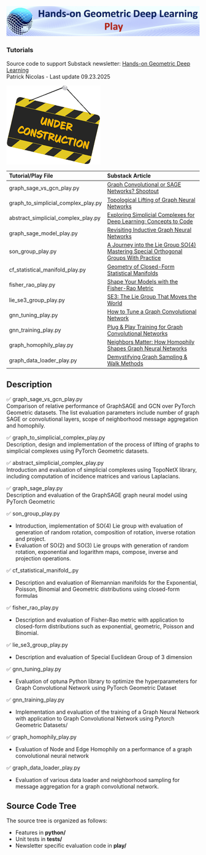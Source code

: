 ![Banner](../images/GitHub_Banner_Play.png)
### Tutorials

Source code to support Substack newsletter: [Hands-on Geometric Deep Learning](https://patricknicolas.substack.com)     
Patrick Nicolas - Last update 09.23.2025    

![Under](../images/Under_construction.png)


| Tutorial/Play File                  | Substack Article                                                                                                                                                                                                                                    |
|:------------------------------------|:----------------------------------------------------------------------------------------------------------------------------------------------------------------------------------------------------------------------------------------------------|
| graph_sage_vs_gcn_play.py           | [Graph Convolutional or SAGE Networks? Shootout](https://patricknicolas.substack.com/p/graph-convolutional-or-sage-networks)                                                                                                                                                                                                  | 
| graph_to_simplicial_complex_play.py | [Topological Lifting of Graph Neural Networks](https://patricknicolas.substack.com/p/topological-lifting-of-graph-neural)                                                                                                                           |
| abstract_simplicial_complex_play.py | [Exploring Simplicial Complexes for Deep Learning: Concepts to Code](https://patricknicolas.substack.com/p/exploring-simplicial-complexes-for)                                                                                                      |
| graph_sage_model_play.py            | [Revisiting Inductive Graph Neural Networks](https://patricknicolas.substack.com/p/revisiting-inductive-graph-neural)                                                                                                                               |     
| son_group_play.py                   | [A Journey into the Lie Group SO(4)](https://patricknicolas.substack.com/p/a-journey-into-the-lie-group-so4)  <br/>  [Mastering Special Orthogonal Groups With Practice](https://patricknicolas.substack.com/p/mastering-special-orthogonal-groups) |    
| cf_statistical_manifold_play.py | [Geometry of Closed-Form Statistical Manifolds](https://patricknicolas.substack.com/p/geometry-of-closed-form-statistical) |
| fisher_rao_play.py                  | [Shape Your Models with the Fisher-Rao Metric](https://patricknicolas.substack.com/p/shape-your-models-with-the-fisher)                                                                                                                             |                                                                                                                                                                                              |
| lie_se3_group_play.py               | [SE3: The Lie Group That Moves the World](https://patricknicolas.substack.com/p/se3-the-lie-group-that-moves-the)                                                                                                                                   |   
| gnn_tuning_play.py                  | [How to Tune a Graph Convolutional Network](https://patricknicolas.substack.com/p/how-to-tune-a-graph-convolutional)                                                                                                                                |           
| gnn_training_play.py                | [Plug & Play Training for Graph Convolutional Networks](https://patricknicolas.substack.com/p/plug-and-play-training-for-graph)                                                                                                                     |
| graph_homophily_play.py             | [Neighbors Matter: How Homophily Shapes Graph Neural Networks](https://patricknicolas.substack.com/p/neighbors-matter-how-homophily-shapes) |
| graph_data_loader_play.py           | [Demystifying Graph Sampling & Walk Methods](https://patricknicolas.substack.com/p/demystifying-graph-sampling-and-walk) |


## Description   
✅ graph_sage_vs_gcn_play.py     
Comparison of relative performance of GraphSAGE and GCN over PyTorch Geometric datasets. The list evaluation parameters include number of graph SAGE or convolutional layers, scope of neighborhood message aggregation and homophily.   
    
✅ graph_to_simplicial_complex_play.py     
Description, design and implementation of the process of lifting of graphs to simplicial complexes using PyTorch Geometric datasets.    
   
✅ abstract_simplicial_complex_play.py    
Introduction and evaluation of simplicial complexes using TopoNetX library, including computation of incidence matrices and various Laplacians.

✅ graph_sage_play.py      
Description and evaluation of the GraphSAGE graph neural model using PyTorch Geometric     

✅ son_group_play.py      
- Introduction, implementation of SO(4) Lie group with evaluation of generation of random rotation, composition of rotation, inverse rotation and project.    
- Evaluation of SO(2) and SO(3) Lie groups with generation of random rotation, exponential and logarithm maps, compose, inverse and projection operations.      

✅ cf_statistical_manifold_.py    
- Description and evaluation of Riemannian manifolds for the Exponential, Poisson, Binomial and Geometric distributions using closed-form formulas 
  
✅ fisher_rao_play.py    
- Description and evaluation of Fisher-Rao metric with application to closed-form distributions such as exponential, geometric, Poisson and Binomial.   
  

✅ lie_se3_group_play.py    
- Description and evaluation of Special Euclidean Group of 3 dimension

✅ gnn_tuning_play.py 
- Evaluation of optuna Python library to optimize the hyperparameters for Graph Convolutional Network using PyTorch Geometric Dataset

✅ gnn_training_play.py
- Implementation and evaluation of the training of a Graph Neural Network with application to Graph Convolutional Network using Pytorch Geometric Datasets/

✅ graph_homophily_play.py
- Evaluation of Node and Edge Homophily on a performance of a graph convolutional neural network

✅ graph_data_loader_play.py
- Evaluation of various data loader and neighborhood sampling for message aggregation for a graph convolutional network.

## Source Code Tree
The source tree is organized as follows: 
- Features in __python/__ 
- Unit tests in __tests/__ 
- Newsletter specific evaluation code in __play/__



